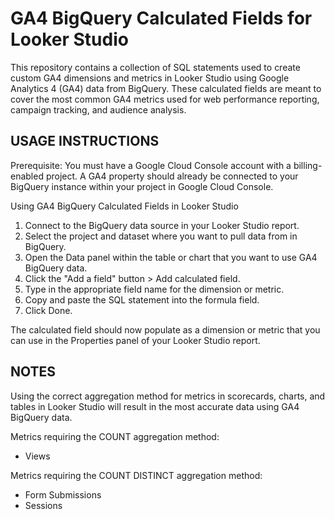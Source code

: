 # GA4 BigQuery Calculated Fields for Looker Studio

This repository contains a collection of SQL statements used to create custom GA4 dimensions and metrics in Looker Studio using Google Analytics 4 (GA4) data from BigQuery. These calculated fields are meant to cover the most common GA4 metrics used for web performance reporting, campaign tracking, and audience analysis.

## USAGE INSTRUCTIONS 

Prerequisite: You must have a Google Cloud Console account with a billing-enabled project. 
A GA4 property should already be connected to your BigQuery instance within your
project in Google Cloud Console. 

Using GA4 BigQuery Calculated Fields in Looker Studio
1. Connect to the BigQuery data source in your Looker Studio report. 
2. Select the project and dataset where you want to pull data from in BigQuery. 
3. Open the Data panel within the table or chart that you want to use GA4 BigQuery data.
4. Click the "Add a field" button > Add calculated field.
5. Type in the appropriate field name for the dimension or metric.
6. Copy and paste the SQL statement into the formula field.
7. Click Done. 

The calculated field should now populate as a dimension or metric that you can use in the 
Properties panel of your Looker Studio report. 

## NOTES

Using the correct aggregation method for metrics in scorecards, charts, and tables in Looker 
Studio will result in the most accurate data using GA4 BigQuery data.

Metrics requiring the COUNT aggregation method:
- Views

Metrics requiring the COUNT DISTINCT aggregation method:
- Form Submissions
- Sessions

